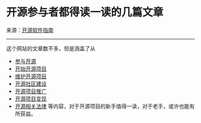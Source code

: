# 开源参与者都得读一读的几篇文章

来源：[开源软件指南](https://opensource.guide/zh-hans/)

- - -

这个网站的文章数不多，但是涵盖了从
- [参与开源](https://opensource.guide/zh-hans/how-to-contribute/)
- [开始开源项目](https://opensource.guide/zh-hans/starting-a-project/)
- [维护开源项目](https://opensource.guide/zh-hans/best-practices/)
- [开源社区建设](https://opensource.guide/zh-hans/building-community/)
- [开源项目推广](https://opensource.guide/zh-hans/finding-users/)
- [开源项目变现](https://opensource.guide/zh-hans/getting-paid/)
- [开源相关法律](https://opensource.guide/zh-hans/legal/)
等内容，对于开源项目的新手值得一读，对于老手，或许也能有所获益。
